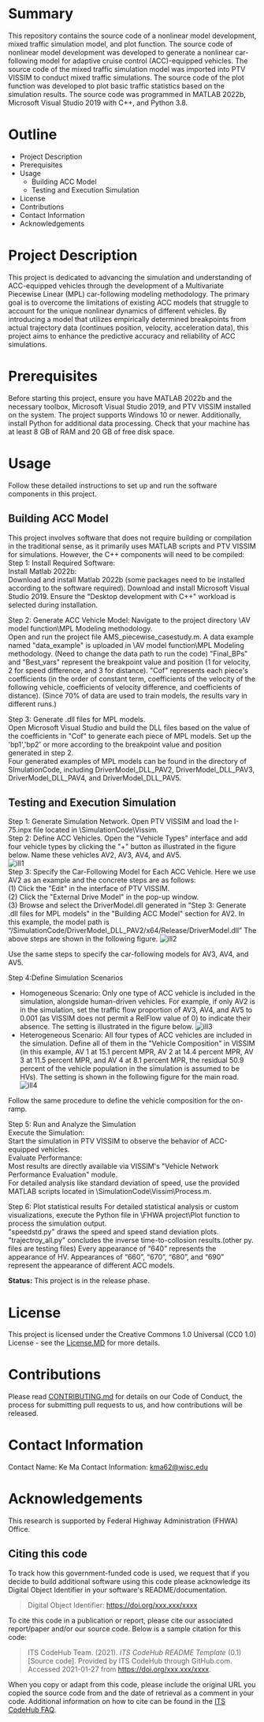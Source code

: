 # Summary

This repository contains the source code of a nonlinear model development, mixed traffic simulation model, and plot function. The source code of nonlinear model development was developed to generate a nonlinear car-following model for adaptive cruise control (ACC)-equipped vehicles. The source code of the mixed traffic simulation model was imported into PTV VISSIM to conduct mixed traffic simulations. The source code of the plot function was developed to plot basic traffic statistics based on the simulation results. The source code was programmed in MATLAB 2022b, Microsoft Visual Studio 2019 with C++, and Python 3.8.


# Outline
* Project Description 
* Prerequisites
* Usage
	* Building ACC Model
	* Testing and Execution Simulation
* License
* Contributions
* Contact Information
* Acknowledgements

# Project Description

This project is dedicated to advancing the simulation and understanding of ACC-equipped vehicles through the development of a Multivariate Piecewise Linear (MPL) car-following modeling methodology. The primary goal is to overcome the limitations of existing ACC models that struggle to account for the unique nonlinear dynamics of different vehicles. By introducing a model that utilizes empirically determined breakpoints from actual trajectory data (continues position, velocity, acceleration data), this project aims to enhance the predictive accuracy and reliability of ACC simulations.

# Prerequisites

Before starting this project, ensure you have MATLAB 2022b and the necessary toolbox, Microsoft Visual Studio 2019, and PTV VISSIM installed on the system. The project supports Windows 10 or newer. Additionally, install Python for additional data processing. Check that your machine has at least 8 GB of RAM and 20 GB of free disk space.

# Usage
Follow these detailed instructions to set up and run the software components in this project.

## Building ACC Model

This project involves software that does not require building or compilation in the traditional sense, as it primarily uses MATLAB scripts and PTV VISSIM for simulations. However, the C++ components will need to be compiled:  
Step 1: Install Required Software:  
Install Matlab 2022b:  
Download and install Matlab 2022b (some packages need to be installed according to the software required).
Download and install Microsoft Visual Studio 2019. Ensure the "Desktop development with C++" workload is selected during installation.  

Step 2: Generate ACC Vehicle Model: 
Navigate to the project directory \AV model function\MPL Modeling methodology\.  
Open and run the project file AMS_piecewise_casestudy.m. A data example named "data_example" is uploaded in \AV model function\MPL Modeling methodology\. (Need to change the data path to run the code) 
"Final_BPs" and "Best_vars" represent the breakpoint value and position (1 for velocity, 2 for speed difference, and 3 for distance). "Cof" represents each piece's coefficients (in the order of constant term, coefficients of the velocity of the following vehicle, coefficients of velocity difference, and coefficients of distance). (Since 70% of data are used to train models, the results vary in different runs.) 

Step 3: Generate .dll files for MPL models.  
Open Microsoft Visual Studio and build the DLL files based on the value of the coefficients in "Cof" to generate each piece of MPL models. Set up the 'bp1','bp2' or more according to the breakpoint value and position generated in step 2.    
Four generated examples of MPL models can be found in the directory of SImulationCode, including DriverModel_DLL_PAV2, DriverModel_DLL_PAV3, DriverModel_DLL_PAV4, and DriverModel_DLL_PAV5.  

## Testing and Execution Simulation
Step 1: Generate Simulation Network. Open PTV VISSIM and load the I-75.inpx file located in \SimulationCode\Vissim\.  
Step 2: Define ACC Vehicles. Open the "Vehicle Types" interface and add four vehicle types by clicking the "+" button as illustrated in the figure below. Name these vehicles AV2, AV3, AV4, and AV5.\
![ill1](https://github.com/QinzhengW/assets/blob/main/VISSIM_screenshot1.png)  
Step 3: Specify the Car-Following Model for Each ACC Vehicle. Here we use AV2 as an example and the concrete steps are as follows:  
  (1) Click the "Edit" in the interface of PTV VISSIM.  
  (2) Click the "External Drive Model" in the pop-up window.  
  (3) Browse and select the DriverModel.dll generated in "Step 3: Generate .dll files for MPL models" in the "Building ACC Model" section for AV2. In this example, the model path is “/SimulationCode/DriverModel_DLL_PAV2/x64/Release/DriverModel.dll”
The above steps are shown in the following figure. 
![ill2](https://github.com/QinzhengW/assets/blob/main/VISSIM_screenshot2.PNG)  

Use the same steps to specify the car-following models for AV3, AV4, and AV5.  

Step 4:Define Simulation Scenarios  
* Homogeneous Scenario: Only one type of ACC vehicle is included in the simulation, alongside human-driven vehicles. For example, if only AV2 is in the simulation, set the traffic flow proportion of AV3, AV4, and AV5 to 0.001 (as VISSIM does not permit a RelFlow value of 0) to indicate their absence. The setting is illustrated in the figure below.
![ill3](https://github.com/QinzhengW/assets/blob/main/VISSIM_screenshot3.PNG)  
* Heterogeneous Scenario: All four types of ACC vehicles are included in the simulation. Define all of them in the "Vehicle Composition" in VISSIM (in this example, AV 1 at 15.1 percent MPR, AV 2 at 14.4 percent MPR, AV 3 at 11.5 percent MPR, and AV 4 at 8.1 percent MPR, the residual 50.9 percent of the vehicle population in the simulation is assumed to be HVs). The setting is shown in the following figure for the main road.
![ill4](https://github.com/QinzhengW/assets/blob/main/VISSIM_screenshot4.PNG)

Follow the same procedure to define the vehicle composition for the on-ramp.

Step 5: Run and Analyze the Simulation  
Execute the Simulation:  
Start the simulation in PTV VISSIM to observe the behavior of ACC-equipped vehicles.  
Evaluate Performance:  
Most results are directly available via VISSIM's "Vehicle Network Performance Evaluation" module.  
For detailed analysis like standard deviation of speed, use the provided MATLAB scripts located in \SimulationCode\Vissim\Process.m.  

Step 6: Plot statistical results
For detailed statistical analysis or custom visualizations, execute the Python file in \FHWA project\Plot function to process the simulation output.   
"speedstd.py" draws the speed and speed stand deviation plots. "trajectroy_all.py" concludes the inverse time-to-collosion results.(other py. files are testing files)
Every appearance of “640” represents the appearance of HV. Appearances of “660”, “670”, “680”, and “690”  represent the appearance of different ACC models.  


**Status:** This project is in the release phase.


# License
This project is licensed under the Creative Commons 1.0 Universal (CC0 1.0) License - see the [License.MD](https://github.com/usdot-jpo-codehub/codehub-readme-template/blob/master/LICENSE) for more details. 

# Contributions

Please read [CONTRIBUTING.md](https://github.com/usdot-jpo-codehub/codehub-readme-template/blob/master/Contributing.MD) for details on our Code of Conduct, the process for submitting pull requests to us, and how contributions will be released.

# Contact Information

Contact Name: Ke Ma
Contact Information: kma62@wisc.edu

# Acknowledgements
This research is supported by Federal Highway Administration (FHWA) Office.

## Citing this code
To track how this government-funded code is used, we request that if you decide to build additional software using this code please acknowledge its Digital Object Identifier in your software's README/documentation.

> Digital Object Identifier: https://doi.org/xxx.xxx/xxxx

To cite this code in a publication or report, please cite our associated report/paper and/or our source code. Below is a sample citation for this code:

> ITS CodeHub Team. (2021). _ITS CodeHub README Template_ (0.1) [Source code]. Provided by ITS CodeHub through GitHub.com. Accessed 2021-01-27 from https://doi.org/xxx.xxx/xxxx.

When you copy or adapt from this code, please include the original URL you copied the source code from and the date of retrieval as a comment in your code. Additional information on how to cite can be found in the [ITS CodeHub FAQ](https://its.dot.gov/code/#/faqs).
